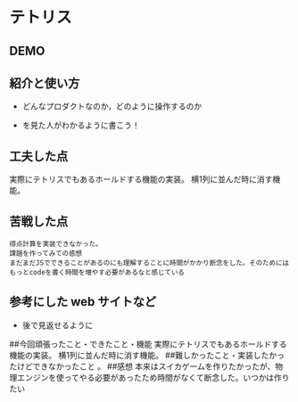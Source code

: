 # テトリス

## DEMO

## 紹介と使い方

  - どんなプロダクトなのか，どのように操作するのか

  - を見た人がわかるように書こう！

## 工夫した点
   実際にテトリスでもあるホールドする機能の実装。
    横1列に並んだ時に消す機能。

## 苦戦した点
    得点計算を実装できなかった。
    課題を作ってみての感想
    まだまだJSでできることがあるのにも理解することに時間がかかり断念をした。そのためにはもっとcodeを書く時間を増やす必要があるなと感じている

## 参考にした web サイトなど

  - 後で見返せるように


##今回頑張ったこと・できたこと・機能
    実際にテトリスでもあるホールドする機能の実装。
    横1列に並んだ時に消す機能。
##難しかったこと・実装したかったけどできなかったこと
   。
##感想
    本来はスイカゲームを作りたかったが、物理エンジンを使ってやる必要があったため時間がなくて断念した。いつかは作りたい
